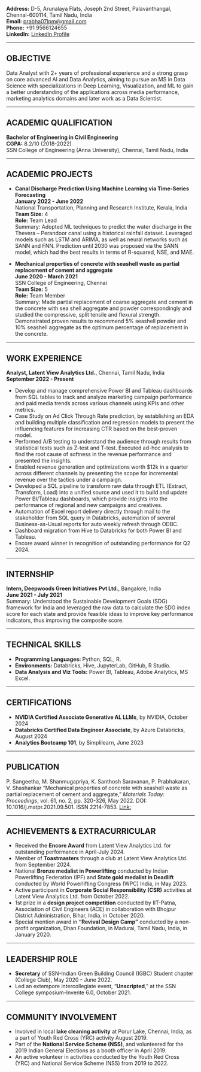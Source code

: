 **Address:** D-5, Arunalaya Flats, Joseph 2nd Street, Palavanthangal, Chennai-600114, Tamil Nadu, India  
**Email:** prabha07lpm@gmail.com  
**Phone:** +91 9566124655  
**LinkedIn:** [LinkedIn Profile](https://www.linkedin.com)

---

## OBJECTIVE
Data Analyst with 2+ years of professional experience and a strong grasp on core advanced AI and Data Analytics, aiming to pursue an MS in Data Science with specializations in Deep Learning, Visualization, and ML to gain a better understanding of the applications across media performance, marketing analytics domains and later work as a Data Scientist. 

---

## ACADEMIC QUALIFICATION
**Bachelor of Engineering in Civil Engineering**  
**CGPA:** 8.2/10 (2018-2022)  
SSN College of Engineering (Anna University), Chennai, Tamil Nadu, India  

---

## ACADEMIC PROJECTS
- **Canal Discharge Prediction Using Machine Learning via Time-Series Forecasting**  
  **January 2022 - June 2022**  
  National Transportation, Planning and Research Institute, Kerala, India  
  **Team Size:** 4  
  **Role:** Team Lead  
  Summary: Adopted ML techniques to predict the water discharge in the Thevera – Perandoor canal using a historical rainfall dataset. Leveraged models such as LSTM and ARIMA, as well as neural networks such as SANN and FNN. Prediction until 2030 was proposed via the SANN model, which had the best results in terms of R-squared, NSE, and MAE.

- **Mechanical properties of concrete with seashell waste as partial replacement of cement and aggregate**  
  **June 2020 - March 2021**  
  SSN College of Engineering, Chennai  
  **Team Size:** 5  
  **Role:** Team Member  
  Summary: Made partial replacement of coarse aggregate and cement in the concrete with sea shell aggregate and powder correspondingly and studied the compressive, split tensile and flexural strength. Demonstrated proven results to recommend 5% seashell powder and 10% seashell aggregate as the optimum percentage of replacement in the concrete.

---

## WORK EXPERIENCE
**Analyst, Latent View Analytics Ltd.**, Chennai, Tamil Nadu, India  
**September 2022 - Present**  
- Develop and manage comprehensive Power BI and Tableau dashboards from SQL tables to track and analyze marketing campaign performance and paid media trends across various channels using KPIs and other metrics.
- Case Study on Ad Click Through Rate prediction, by establishing an EDA and building multiple classification and regression models to present the influencing features for increasing CTR based on the best-proven model.
- Performed A/B testing to understand the audience through results from statistical tests such as Z-test and T-test. Executed ad-hoc analysis to find the root cause of softness in the revenue performance and presented the insights.
- Enabled revenue generation and optimizations worth $12k in a quarter across different channels by presenting the scope for incremental revenue over the tactics under a campaign.
- Developed a SQL pipeline to transform raw data through ETL (Extract, Transform, Load) into a unified source and used it to build and update Power BI/Tableau dashboards, which provide insights into the performance of regional and new campaigns and creatives.
- Automation of Excel report delivery directly through mail to the stakeholder from SQL query in Databricks, automation of several Business-as-Usual reports for auto weekly refresh through ODBC.
- Dashboard migration from Hive to Databricks for both Power BI and Tableau.
- Encore award winner in recognition of outstanding performance for Q2 2024.

---

## INTERNSHIP
**Intern, Deepwoods Green Initiatives Pvt Ltd.**, Bangalore, India  
**June 2021 - July 2021**  
Summary: Understood the Sustainable Development Goals (SDG) framework for India and leveraged the raw data to calculate the SDG index score for each state and provide feasible ideas to improve key performance indicators, thus improving the composite score.

---

## TECHNICAL SKILLS
- **Programming Languages:** Python, SQL, R.
- **Environments:** Databricks, Hive, JupyterLab, GitHub, R Studio.
- **Data Analysis and Viz Tools:** Power BI, Tableau, Adobe Analytics, MS Excel.

---

## CERTIFICATIONS
- **NVIDIA Certified Associate Generative AL LLMs**, by NVIDIA, October 2024
- **Databricks Certified Data Engineer Associate**, by Azure Databricks, August 2024  
- **Analytics Bootcamp 101**, by Simplilearn, June 2023  

---

## PUBLICATION
P. Sangeetha, M. Shanmugapriya, K. Santhosh Saravanan, P. Prabhakaran, V. Shashankar “Mechanical properties of concrete with seashell waste as partial replacement of cement and aggregate,” *Materials Today: Proceedings*, vol. 61, no. 2, pp. 320-326, May 2022. DOI: 10.1016/j.matpr.2021.09.501. ISSN 2214-7853.
[Link:](https://www.sciencedirect.com/science/article/abs/pii/S2214785321064208)

---

## ACHIEVEMENTS & EXTRACURRICULAR
- Received the **Encore Award** from Latent View Analytics Ltd. for outstanding performance in April-July 2024.
- Member of **Toastmasters** through a club at Latent View Analytics Ltd. from September 2024.
- National **Bronze medalist in Powerlifting** conducted by Indian Powerlifting Federation (IPF) and **State gold medalist in Deadlift** conducted by World Powerlifting Congress (WPC) India, in May 2023.
- Active participant in **Corporate Social Responsibility (CSR)** activities at Latent View Analytics Ltd. from October 2022.
- 1st prize in a **design project competition** conducted by IIT-Patna, Association of Civil Engineers (ACE) in collaboration with Bhojpur District Administration, Bihar, India, in October 2020.
- Special mention award in **“Revival Design Camp”** conducted by a non-profit organization, Dhan Foundation, in Madurai, Tamil Nadu, India, in January 2020.

---

## LEADERSHIP ROLE
- **Secretary** of SSN-Indian Green Building Council (IGBC) Student chapter (College Club), May 2020 - June 2022.
- Led an extempore intercollegiate event, “**Unscripted**,” at the SSN College symposium-Invente 6.0, October 2021.

---

## COMMUNITY INVOLVEMENT
- Involved in local **lake cleaning activity** at Porur Lake, Chennai, India, as a part of Youth Red Cross (YRC) activity August 2019.
- Part of the **National Service Scheme (NSS)**, and volunteered for the 2019 Indian General Elections as a booth officer in April 2019.
- An active volunteer in activities conducted by the Youth Red Cross (YRC) and National Service Scheme (NSS) from 2019 to 2022.
